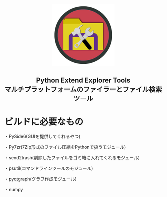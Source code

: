 <div align="center">
	<a href="https://github.com/CrossDarkrix/PythonExtendExplorerTools">
	<img width="200px" height="200px" alt="pyExtendTools" src="https://raw.githubusercontent.com/CrossDarkrix/PythonExtendExplorerTools/main/PyExtendToolsIcon.png"></a>
</div>

<h2 align="center">Python Extend Explorer Tools<div>マルチプラットフォームのファイラーとファイル検索ツール</div></h2>



# ビルドに必要なもの

・PySide6(GUIを提供してくれるやつ)

・Py7zr(7Zip形式のファイル圧縮をPythonで扱うモジュール)

・send2trash(削除したファイルをゴミ箱に入れてくれるモジュール)

・psutil(コマンドラインツールのモジュール)

・pyqtgraph(グラフ作成モジュール)

・numpy